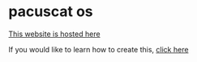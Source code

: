 # pacuscat os

[This website is hosted here](https://pacutsp.vercel.app)

If you would like to learn how to create this, [click here](https://notaperson535.github.io/Win11-HTML-Tutorial/)
